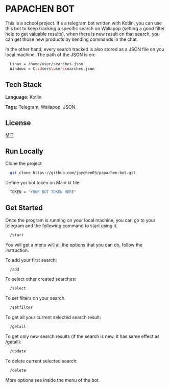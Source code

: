 
# PAPACHEN BOT

This is a school project. It's a telegram bot written with Kotlin, you can use this bot to keep tracking a specific search on Wallapop (setting a good filter help to get valuable results), when there is new result on that search, you can get those new products by sending commands in the chat.

In the other hand, every search tracked is also stored as a JSON file on you local machine. The path of the JSON is on:

```bash
  Linux = /home/user/searches.json
  Windows = C:\Users\user\searches.json
```




## Tech Stack

**Language:** Kotlin

**Tags:** Telegram, Wallapop, JSON.


## License

[MIT](https://choosealicense.com/licenses/mit/)


## Run Locally

Clone the project

```bash
  git clone https://github.com/joychen03/papachen-bot.git
```

Define yor bot token on Main.kt file

```bash
  TOKEN = "YOUR BOT TOKEN HERE"
```


## Get Started

Once the program is running on your local machine, you can go to your telegram and the following command to start using it.

```bash
  /start
```

You will get a menu will all the options that you can do, follow the instruction. 

To add your first search:

```bash
  /add
```

To select other created searches:

```bash
  /select
```

To set filters on your search:

```bash
  /setfilter
```

To get all your current selected search result:

```bash
  /getall
```

To get only new search results (if the search is new, it has same effect as /getall):

```bash
  /update
```

To delete current selected search:

```bash
  /delete
```

More options see inside the menu of the bot.
